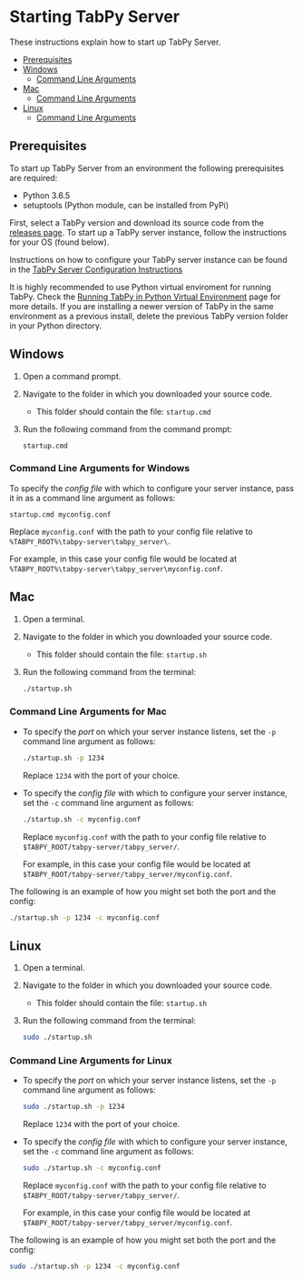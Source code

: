 # Starting TabPy Server

These instructions explain how to start up TabPy Server.

<!-- markdownlint-disable MD004 -->
<!-- toc -->

- [Prerequisites](#prerequisites)
- [Windows](#windows)
  * [Command Line Arguments](#command-line-arguments)
- [Mac](#mac)
  * [Command Line Arguments](#command-line-arguments-1)
- [Linux](#linux)
  * [Command Line Arguments](#command-line-arguments-2)

<!-- tocstop -->
<!-- markdownlint-enable MD004 -->

## Prerequisites

To start up TabPy Server from an environment the following prerequisites are required:

- Python 3.6.5
- setuptools (Python module, can be installed from PyPi)

First, select a TabPy version and download its source code from the
[releases page](https://github.com/tableau/TabPy/releases). To start up
a TabPy server instance, follow the instructions for your OS (found below).

Instructions on how to configure your TabPy server instance can be found in the
[TabPy Server Configuration Instructions](server-config.md)

It is highly recommended to use Python virtual enviroment for running TabPy.
Check the [Running TabPy in Python Virtual Environment](tabpy-virtualenv.md) page
for more details.
If you are installing a newer version of TabPy in the same environment as a
previous install, delete the previous TabPy version folder in your Python directory.

## Windows

1. Open a command prompt.
2. Navigate to the folder in which you downloaded your source code.
    - This folder should contain the file: ```startup.cmd```
3. Run the following command from the command prompt:

    ```batch
    startup.cmd
    ```

### Command Line Arguments for Windows

To specify the *config file* with which to configure your server instance, pass
it in as a command line argument as follows:

```batch
startup.cmd myconfig.conf
```

Replace `myconfig.conf` with the path to your config file relative to
`%TABPY_ROOT%\tabpy-server\tabpy_server\`.

For example, in this case your config file would be located at
`%TABPY_ROOT%\tabpy-server\tabpy_server\myconfig.conf`.

## Mac

1. Open a terminal.
2. Navigate to the folder in which you downloaded your source code.
    - This folder should contain the file: ```startup.sh```
3. Run the following command from the terminal:

    ```bash
    ./startup.sh
    ```

### Command Line Arguments for Mac

- To specify the *port* on which your server instance listens, set the `-p`
  command line argument as follows:

    ```bash
    ./startup.sh -p 1234
    ```

    Replace `1234` with the port of your choice.

- To specify the *config file* with which to configure your server instance,
  set the `-c` command line argument as follows:

    ```bash
    ./startup.sh -c myconfig.conf
    ```

    Replace `myconfig.conf` with the path to your config file relative to
   `$TABPY_ROOT/tabpy-server/tabpy_server/`.

    For example, in this case your config file would be located at
    `$TABPY_ROOT/tabpy-server/tabpy_server/myconfig.conf`.

The following is an example of how you might set both the port and the config:

```bash
./startup.sh -p 1234 -c myconfig.conf
```

## Linux

1. Open a terminal.
2. Navigate to the folder in which you downloaded your source code.
    - This folder should contain the file: ```startup.sh```
3. Run the following command from the terminal:

    ```bash
    sudo ./startup.sh
    ```

### Command Line Arguments for Linux

- To specify the *port* on which your server instance listens, set the `-p`
  command line argument as follows:

    ```bash
    sudo ./startup.sh -p 1234

    ```

    Replace `1234` with the port of your choice.

- To specify the *config file* with which to configure your server instance,
  set the `-c` command line argument as follows:

    ```bash
    sudo ./startup.sh -c myconfig.conf
    ```

    Replace `myconfig.conf` with the path to your config file relative to
    `$TABPY_ROOT/tabpy-server/tabpy_server/`.

    For example, in this case your config file would be located at
    `$TABPY_ROOT/tabpy-server/tabpy_server/myconfig.conf`.

The following is an example of how you might set both the port and the config:

```bash
sudo ./startup.sh -p 1234 -c myconfig.conf
```
